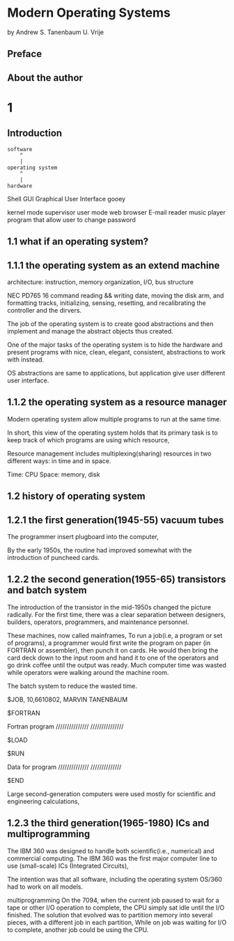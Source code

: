 # Modern Operating Systems

by	Andrew S. Tanenbaum
	U. Vrije

## Preface

## About the author

# 1
## Introduction

	software
		^
		|	
	operating system
		^
		|
	hardware

Shell
GUI Graphical User Interface gooey

kernel mode	supervisor
user mode	web browser E-mail reader music player
		program that allow user to change password


## 1.1 what if an operating system?

## 1.1.1 the operating system as an extend machine

architecture: instruction, memory organization, I/O, bus structure

NEC PD765
16 command
reading && writing date, moving the disk arm, and formatting tracks,
initializing, sensing, resetting, and recalibrating the controller and the dirvers.

The job of the operating system is to create good abstractions and then implement and manage the abstract objects
thus created.

One of the  major tasks of the operating system is to hide the hardware and present programs with nice, clean,
elegant, consistent, abstractions to work with instead.

OS abstractions are same to applications, but application give user different user interface.

## 1.1.2 the  operating system as a resource manager

Modern operating system allow multiple programs to run at the same time.

In short, this view of the operating system holds that its primary task is to keep track of which programs are 
using which resource,

Resource management includes multiplexing(sharing) resources in two different ways: in time and in space.

Time: CPU
Space: memory, disk

## 1.2 history of operating system

## 1.2.1 the first generation(1945-55) vacuum tubes

The programmer insert plugboard into the computer,

By the early 1950s, the routine had improved somewhat with the introduction of puncheed cards.

## 1.2.2 the second generation(1955-65) transistors and batch system

The introduction of the transistor in the mid-1950s changed the picture radically.
For the first time, there was a clear separation between designers, builders, operators, programmers, and 
maintenance personnel.

These machines, now called mainframes,
To run a job(i.e, a program or set of programs), a programmer would first write the program on paper (in
FORTRAN or assembler), then punch it on cards. He would then bring the card deck down to the input room and
hand it to one of the operators and go drink coffee until the output was ready.
Much computer time was wasted while operators were walking around the machine room.

The batch system to reduce the wasted time.

$JOB, 10,6610802, MARVIN TANENBAUM

$FORTRAN 

Fortran program
///////////////
///////////////

$LOAD

$RUN

Data for program
//////////////
//////////////

$END

Large second-generation computers were used mostly for scientific and engineering calculations,

## 1.2.3 the third generation(1965-1980) ICs and multiprogramming

The IBM 360 was designed to handle both scientific(i.e., numerical) and commercial computing.
The IBM 360 was the first major computer line to use (small-scale) ICs (Integrated Circuits),

The intention was that all software, including the operating system OS/360 had to work on all models.

multiprogramming
On the 7094, when the current job paused to wait for a tape or other I/O operation to complete, the CPU simply 
sat idle until the I/O finished.
The solution that evolved was to partition memory into several pieces, with a different job in each partition,
While on job was waiting for I/O to complete, another job could be using the CPU.
